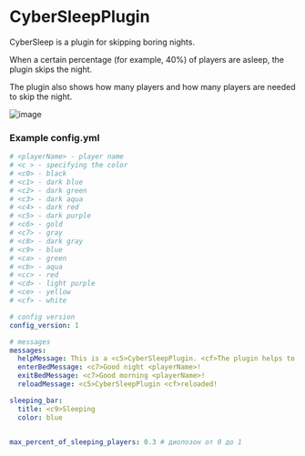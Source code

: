 # CyberSleepPlugin
CyberSleep is a plugin for skipping boring nights.

When a certain percentage (for example, 40%) of players are asleep, the plugin skips the night.

The plugin also shows how many players and how many players are needed to skip the night.

![image](https://user-images.githubusercontent.com/59681620/145094592-b717290f-3b73-47f5-ab92-ec6459915186.png)

### Example config.yml
```yml
# <playerName> - player name
# <c > - specifying the color
# <c0> - black
# <c1> - dark blue
# <c2> - dark green
# <c3> - dark aqua
# <c4> - dark red
# <c5> - dark purple
# <c6> - gold
# <c7> - gray
# <c8> - dark gray
# <c9> - blue
# <ca> - green
# <cb> - aqua
# <cc> - red
# <cd> - light purple
# <ce> - yellow
# <cf> - white

# config version
config_version: 1

# messages
messages:
  helpMessage: This is a <c5>CyberSleepPlugin. <cf>The plugin helps to skip boring nights!
  enterBedMessage: <c7>Good night <playerName>!
  exitBedMessage: <c7>Good morning <playerName>!
  reloadMessage: <c5>CyberSleepPlugin <cf>reloaded!

sleeping_bar:
  title: <c9>Sleeping
  color: blue


max_percent_of_sleeping_players: 0.3 # диопозон от 0 до 1
```
